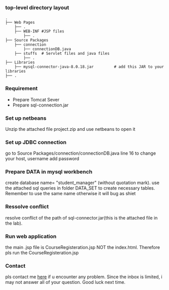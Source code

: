### top-level directory layout

    .
    ├── Web Pages      
        ├── .       
        ├── WEB-INF #JSP files 
            ├── .
    ├── Source Packages                    
        ├── connection 
            ├── connectionDB.java 
        ├── stuffs  # Servlet files and java files    
            ├── .
    ├── Libraries     
        ├── mysql-connector-java-8.0.18.jar         # add this JAR to your libraries 
    ├── .


### Requirement
- Prepare  Tomcat  Sever
- Prepare sql-connection.jar

### Set up netbeans
Unzip the attached file project.zip and use netbeans to open it

### Set up JDBC connection
go to Source Packages/connection/connectionDB.java
line 16 to change your host, username add password

### Prepare DATA in mysql workbench
create database name= "student_manager" (without quotation mark).
use the attached sql queries in folder DATA_SET to create necessary tables. Remember to use the same name otherwise it will bug as shiet


###  Ressolve conflict
resolve conflict of the path of sql-connector.jar(this is the attached file in the lab).

### Run web application
the main .jsp file is CourseRegisteration.jsp NOT the index.html. Therefore pls run the  CourseRegisteration.jsp

### Contact
pls contact me [here](https://www.facebook.com/kduyyy/) if u encounter any problem. Since the inbox is limited, i may not answer all of your question. Good luck next time.




  

